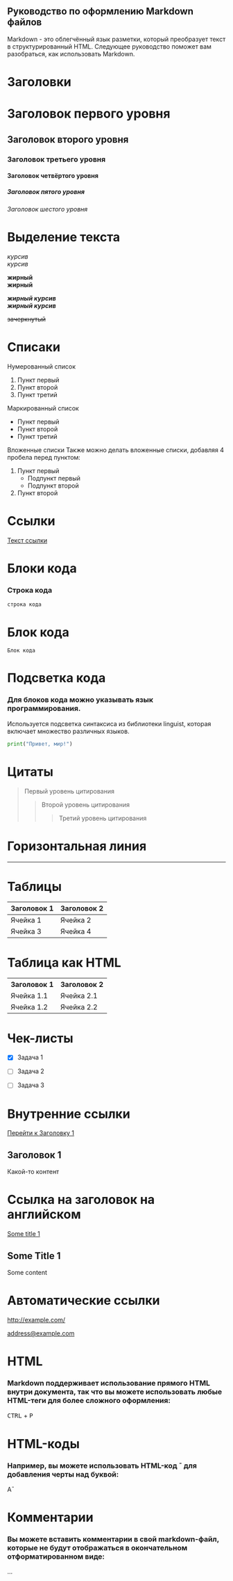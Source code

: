## Руководство по оформлению Markdown файлов

Markdown - это облегчённый язык разметки, который преобразует текст в структурированный HTML. Следующее руководство поможет вам разобраться, как использовать Markdown.


# Заголовки

# Заголовок первого уровня
## Заголовок второго уровня
### Заголовок третьего уровня
#### Заголовок четвёртого уровня
##### Заголовок пятого уровня
###### Заголовок шестого уровня


# Выделение текста

*курсив*  
_курсив_

**жирный**  
__жирный__

***жирный курсив***  
___жирный курсив___

~~зачеркнутый~~


# Списаки

Нумерованный список
1. Пункт первый
2. Пункт второй
3. Пункт третий

Маркированный список
- Пункт первый
- Пункт второй
- Пункт третий

Вложенные списки
Также можно делать вложенные списки, добавляя 4 пробела перед пунктом:

1. Пункт первый
    - Подпункт первый
    - Подпункт второй
2. Пункт второй


# Ссылки

[Текст ссылки](https://gb.ru/)


# Блоки кода
### Строка кода

`строка кода`

# Блок кода

```
Блок кода
```


# Подсветка кода
### Для блоков кода можно указывать язык программирования.

Используется подсветка синтаксиса из библиотеки linguist, которая включает множество различных языков.

```python
print("Привет, мир!")
```


# Цитаты

> Первый уровень цитирования
>> Второй уровень цитирования
>>> Третий уровень цитирования


# Горизонтальная линия

---


# Таблицы
| Заголовок 1 | Заголовок 2 |
| ----------- | ----------- |
| Ячейка 1    | Ячейка 2   |
| Ячейка 3    | Ячейка 4   |


# Таблица как HTML
<table>
    <tr>
        <th>Заголовок 1</th>
        <th>Заголовок 2</th>
    </tr>
    <tr>
        <td>Ячейка 1.1</td>
        <td>Ячейка 2.1</td>
    </tr>
    <tr>
        <td>Ячейка 1.2</td>
        <td>Ячейка 2.2</td>
    </tr>
</table>


# Чек-листы
- [x] Задача 1
- [ ] Задача 2
- [ ] Задача 3


# Внутренние ссылки
[Перейти к Заголовку 1](#title1)

## <a id="title1">Заголовок 1</a>
Какой-то контент


# Ссылка на заголовок на английском
[Some title 1](#some-title-1)

## Some Title 1
Some content


# Автоматические ссылки
<http://example.com/>

<address@example.com>


# HTML
### Markdown поддерживает использование прямого HTML внутри документа, так что вы можете использовать любые HTML-теги для более сложного оформления:

<kbd>CTRL</kbd> + <kbd>P</kbd>


# HTML-коды
### Например, вы можете использовать HTML-код &macr; для добавления черты над буквой:

A&macr;


# Комментарии
### Вы можете вставить комментарии в свой markdown-файл, которые не будут отображаться в окончательном отформатированном виде:

[//]: # (Это комментарий, он не будет отображаться)

...

